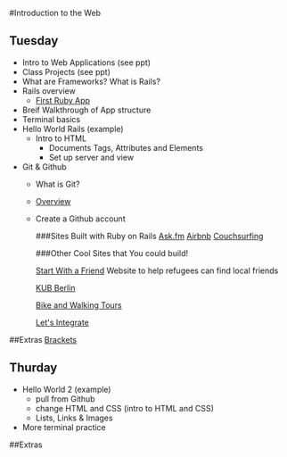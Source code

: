 #Introduction to the Web

## Tuesday
- Intro to Web Applications (see ppt)
- Class Projects (see ppt)
- What are Frameworks? What is Rails?
- Rails overview
  - [First Ruby App](https://www.youtube.com/watch?v=fP64Wvz13AM)
- Breif Walkthrough of App structure
- Terminal basics
- Hello World Rails (example)
  - Intro to HTML
 	- Documents Tags, Attributes and Elements
 	- Set up server and view
- Git & Github
  - What is Git? 
  - [Overview](http://git-scm.com/book/en/v2/Getting-Started-Git-Basics)
  - Create a Github account


  	###Sites Built with Ruby on Rails
  	[Ask.fm](http://ask.fm/)
  	[Airbnb](airbnb.com)
  	[Couchsurfing](http://www.couchsurfing.com/)

  	###Other Cool Sites that You could build!

  	[Start With a Friend](http://www.start-with-a-friend.de/)
  	Website to help refugees can find local friends

  	[KUB Berlin](http://www.kub-berlin.org/index.php/en)

  	[Bike and Walking Tours](http://www.daz.de/sixcms/detail.php?object_id=&area_id=34&id=16358829&template_id=46&lang=de)

  	[Let's Integrate](https://letsintegrate.de/en)
	

##Extras
[Brackets](http://brackets.io/)

## Thurday

- Hello World 2 (example)
  - pull from Github
  - change HTML and CSS (intro to HTML and CSS)
  - Lists, Links & Images
- More terminal practice

##Extras



